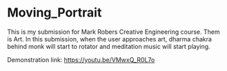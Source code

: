 # Moving_Portrait
This is my submission for Mark Robers Creative Engineering course. Them is Art. In this submission, when the user approaches art, dharma chakra behind monk will start to rotator and meditation music will start playing.


Demonstration link:
https://youtu.be/VMwxQ_R0L7o
